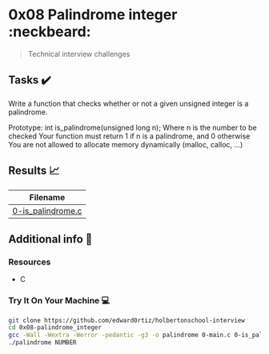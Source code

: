 # 0x08 Palindrome integer :neckbeard:

> Technical interview challenges

## Tasks :heavy_check_mark:

Write a function that checks whether or not a given unsigned integer is a palindrome.

Prototype: int is_palindrome(unsigned long n);
Where n is the number to be checked
Your function must return 1 if n is a palindrome, and 0 otherwise
You are not allowed to allocate memory dynamically (malloc, calloc, …)

## Results :chart_with_upwards_trend:

| Filename |
| ------ |
| [0-is_palindrome.c](https://github.com/edward0rtiz/holbertonschool-interview/blob/master/0x08-palindrome_integer/0-is_palindrome.c)|


## Additional info :construction:
### Resources

- C


### Try It On Your Machine :computer:
```bash
git clone https://github.com/edward0rtiz/holbertonschool-interview
cd 0x08-palindrome_integer
gcc -Wall -Wextra -Werror -pedantic -g3 -o palindrome 0-main.c 0-is_palindrome.c
./palindrome NUMBER
```
